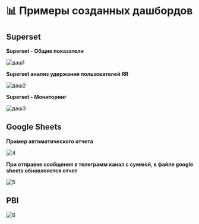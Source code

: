# 📊 Примеры созданных дашбордов 

## Superset 
**Superset - Общие показатели**

![даш1](https://github.com/yanashub/images/blob/main/superset_overview.jpg?raw=true)

**Superset анализ удержания пользователей RR**

![даш2](https://github.com/yanashub/images/blob/main/Ssuperset_retention_rr.jpg?raw=true)


**Superset - Мониторинг**

![даш3](https://github.com/yanashub/images/blob/main/superset_monitoring.jpg?raw=true)


## Google Sheets 
**Пример автоматического отчета**

![4](https://github.com/yanashub/images/blob/main/Walmart.jpg?raw=true)


**При отправке сообщения в телеграмм канал с суммой, в файле google sheets обновлояется отчет**

![5](https://github.com/yanashub/images/blob/main/test_bot_report.jpg?raw=true)


## PBI

![6](https://github.com/yanashub/images/blob/main/PBI_all_sales.jpg?raw=true)

